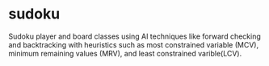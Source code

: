 # sudoku
Sudoku player and board classes using AI techniques like forward checking and backtracking with heuristics such as most constrained variable (MCV), minimum remaining values (MRV), and least constrained varible(LCV). 
